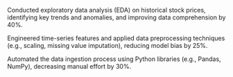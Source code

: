 Conducted exploratory data analysis (EDA) on historical stock prices, identifying key trends and anomalies, and improving data comprehension by 40%.

Engineered time-series features and applied data preprocessing techniques (e.g., scaling, missing value imputation), reducing model bias by 25%.

Automated the data ingestion process using Python libraries (e.g., Pandas, NumPy), decreasing manual effort by 30%.
